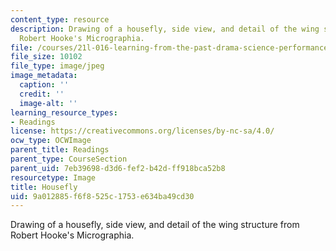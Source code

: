 ```yaml
---
content_type: resource
description: Drawing of a housefly, side view, and detail of the wing structure from
  Robert Hooke's Micrographia.
file: /courses/21l-016-learning-from-the-past-drama-science-performance-spring-2009/9a012885f6f8525c1753e634ba49cd30_fly.jpg
file_size: 10102
file_type: image/jpeg
image_metadata:
  caption: ''
  credit: ''
  image-alt: ''
learning_resource_types:
- Readings
license: https://creativecommons.org/licenses/by-nc-sa/4.0/
ocw_type: OCWImage
parent_title: Readings
parent_type: CourseSection
parent_uid: 7eb39698-d3d6-fef2-b42d-ff918bca52b8
resourcetype: Image
title: Housefly
uid: 9a012885-f6f8-525c-1753-e634ba49cd30
---
```

Drawing of a housefly, side view, and detail of the wing structure from Robert Hooke's Micrographia.